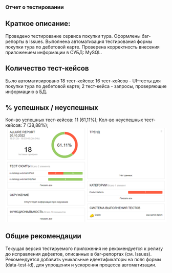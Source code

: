 ### Отчет о тестировании
## Краткое описание:
Проведено тестирование сервиса покупки тура.
Оформлены баг-репорты в Issues.
Выполнена автоматизация тестирования формы покупки тура по дебетовой карте.
Проверена корректность внесения приложением информации в  СУБД: MySQL.

## Количество тест-кейсов
Было автоматизировано 18 тест-кейсов:
16 тест-кейсов -  UI-тесты для покупки тура по дебетовой карте;
2 тест-кейса - запросы, проверяющие информацию в БД.
## % успешных / неуспешных
Кол-во успешных тест-кейсов: 11  (61,11%);
Кол-во неуспешных тест-кейсов: 7 (38,88%);
![отчет](https://github.com/NadyK/aqa-kursovik/blob/main/pic/2022-10-20_18-12-26.png)

## Общие рекомендации
Текущая версия тестируемого приложения не рекомендуется к релизу до исправления дефектов, описанных в баг-репортах (см. Issues). 
Рекомендуется добавить уникальные идентификаторы на поля формы (data-test-id), для упрощения и ускорения процесса автоматизации.

